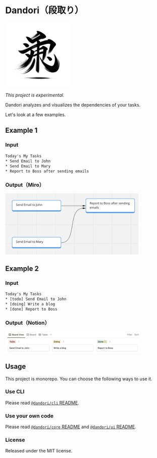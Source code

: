 # Dandori（段取り）

<img src="./media/dandori.png" alt="dandori" width="206">

*This project is experimental.*

Dandori analyzes and visualizes the dependencies of your tasks.

Let's look at a few examples.

## Example 1

### Input

```text
Today's My Tasks
* Send Email to John
* Send Email to Mary
* Report to Boss after sending emails
```

### Output（Miro）

<img src="./media/miro_example.png" alt="miro output example" width="422">

## Example 2

### Input

```text
Today's My Tasks
* [todo] Send Email to John
* [doing] Write a blog
* [done] Report to Boss
```

### Output（Notion）

<img src="./media/notion_example.png" alt="notion output example" width="426">

## Usage

This project is monorepo. You can choose the following ways to use it.

### Use CLI

Please read [`@dandori/cli` README](./packages/cli/README.md).

### Use your own code

Please read [`@dandori/core` README](./packages/core/README.md) and [`@dandori/ui` README](./packages/ui/README.md).

### License

Released under the MIT license.